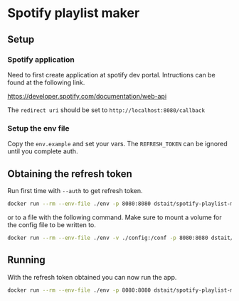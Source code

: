 # Spotify playlist maker

## Setup

### Spotify application
Need to first create application at spotify dev portal. Intructions can be found at the following link. 

https://developer.spotify.com/documentation/web-api

The `redirect uri` should be set to `http://localhost:8080/callback`

### Setup the env file
Copy the `env.example` and set your vars. The `REFRESH_TOKEN` can be ignored until you complete auth. 


## Obtaining the refresh token
Run first time with `--auth` to get refresh token. 
```bash
docker run --rm --env-file ./env -p 8080:8080 dstait/spotify-playlist-maker:latest --auth
```
or to a file with the following command. Make sure to mount a volume for the config file to be written to.
```bash
docker run --rm --env-file ./env -v ./config:/conf -p 8080:8080 dstait/spotify-playlist-maker:latest --auth --file
```


## Running
With the refresh token obtained you can now run the app. 
```bash
docker run --rm --env-file ./env -p 8080:8080 dstait/spotify-playlist-maker:latest

```